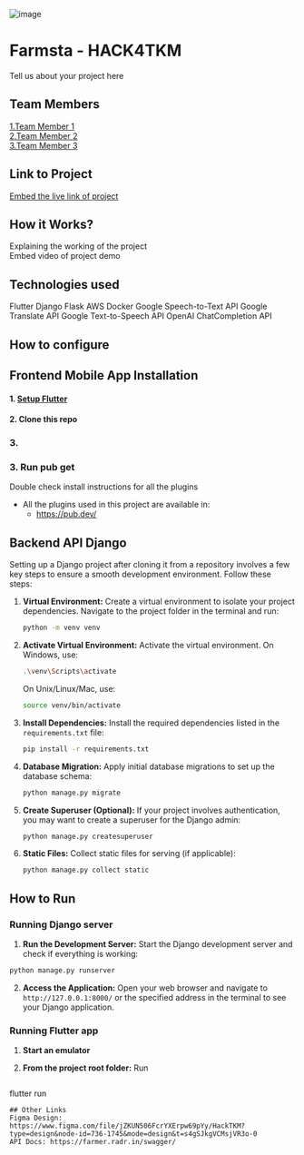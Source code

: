 ![image](HACK4TKM.jpeg)


# Farmsta - HACK4TKM
Tell us about your project here

## Team Members
[1.Team Member 1](sunithvs)   
[2.Team Member 2](aswinpradeepc)   
[3.Team Member 3](nithinyesudas)   

## Link to Project
[Embed the live link of project](live_link)

## How it Works?
Explaining the working of the project  
Embed video of project demo

## Technologies used
Flutter
Django
Flask
AWS
Docker
Google Speech-to-Text API
Google Translate API
Google Text-to-Speech API
OpenAI ChatCompletion API

## How to configure
## Frontend Mobile App Installation


#### 1. [Setup Flutter](https://flutter.dev/docs/get-started/install)

#### 2. Clone this repo

### 3. 

### 3. Run pub get


Double check install instructions for all the plugins


- All the plugins used in this project are available in:
    - https://pub.dev/
## Backend API Django
Setting up a Django project after cloning it from a repository involves a few key steps to ensure a smooth development environment. Follow these steps:

1. **Virtual Environment:**
   Create a virtual environment to isolate your project dependencies. Navigate to the project folder in the terminal and run:
   ```bash
   python -m venv venv
   ```

2. **Activate Virtual Environment:**
   Activate the virtual environment. On Windows, use:
   ```bash
   .\venv\Scripts\activate
   ```
   On Unix/Linux/Mac, use:
   ```bash
   source venv/bin/activate
   ```

3. **Install Dependencies:**
   Install the required dependencies listed in the `requirements.txt` file:
   ```bash
   pip install -r requirements.txt
   ```

4. **Database Migration:**
   Apply initial database migrations to set up the database schema:
   ```bash
   python manage.py migrate
   ```

5. **Create Superuser (Optional):**
   If your project involves authentication, you may want to create a superuser for the Django admin:
   ```bash
   python manage.py createsuperuser
   ```

6. **Static Files:**
   Collect static files for serving (if applicable):
   ```bash
   python manage.py collect static
   ```



## How to Run
###  Running Django server
 1. **Run the Development Server:**
   Start the Django development server and check if everything is working:
   ```bash
   python manage.py runserver
   ```

2. **Access the Application:**
   Open your web browser and navigate to `http://127.0.0.1:8000/` or the specified address in the terminal to see your Django application.

### Running Flutter app
 1. **Start an emulator**
    
 2. **From the project root folder:**
    Run
    ```bash
   flutter run
   ```
## Other Links
 Figma Design: https://www.figma.com/file/jZKUN506FcrYXErpw69pYy/HackTKM?type=design&node-id=736-1745&mode=design&t=s4gSJkgVCMsjVR3o-0
 API Docs: https://farmer.radr.in/swagger/

